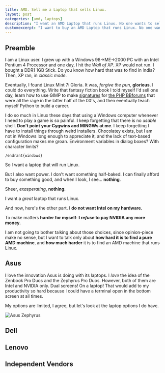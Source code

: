 ```yaml
---
title: AMD. Sell me a Laptop that sells Linux.
layout: post
categories: [amd, laptops]
description: "I want an AMD Laptop that runs Linux. No one wants to sell me one."
customexcerpt: "I want to buy an AMD Laptop that runs Linux. No one wants to sell me one."
---
```


## Preamble

I am a Linux user. I grew up with a Windows 98->ME->2000 PC with an Intel
Pentium 4 Processor and one day, I hit the *Wall of XP*. XP would not run.
I bought a DDR1 1GB Stick. Do you know how hard that was to find in India?
Then, XP ran, in *classic mode*.

Eventually, I found Linux Mint 7: Gloria. It was, *forgive the pun*,
**glorious**.  I could do everything. Write that fantasy fiction book I told
myself I'd sell one day, learn how to use GIMP to make
[signatures](https://www.wikihow.com/Create-a-Forum-Signature) for [the PHP
BBforums](https://www.phpbb.com/) that were all the rage in the latter half of
the 00's, and then eventually teach myself Python to build a career.

I do so much in Linux these days that using a Windows computer whenever I need
to play a game is so painful. I keep forgetting that there is no *usable*
shell. **Don't point your Cygwins and MINGWs at me**. I keep forgetting I have
to install things through weird installers. Chocolatey exists, but I am not in
Windows long enough to appreciate it, and the lack of text-based configuration
makes me groan. Environment variables in dialog boxes? With character limits?

`/endrant{windows}`

So I want a laptop that will run Linux.

But I also want power. I don't want something half-baked. I can finally afford
to buy something good, and when I look, I see... **nothing**.

Sheer, *exasperating*, **nothing**.

I want a *great* laptop that runs Linux.

And now, here's the other part. **I do not want Intel on my hardware.**

To make matters **harder for myself**: **I *refuse* to pay NVIDIA any more money**.

I am not going to bother talking about those choices, since opinion-piece make
no sense, but I want to talk only about **how hard it is to find a pure AMD machine**,
and **how much harder** it is to find an AMD machine that runs Linux.

## Asus

I love the innovation Asus is doing with its laptops. I *love* the idea of the
Zenbook Pro Duos and the Zephyrus Pro Duos. However, both of them are Intel
and NVIDIA only. Dual screens! On a laptop! That would add to my productivity
so hard because I could have a terminal open in the bottom screen at all times.

My options are limited, I agree, but let's look at the laptop options I do have.


![Asus Zephyrus](/assets/images/posts/amd/asus-gaming-laptops.png)


## Dell


## Lenovo


## Independent Vendors
